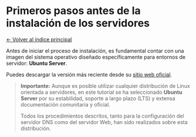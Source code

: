 # Primeros pasos antes de la instalación de los servidores

[← Volver al índice principal](../Readme.md "Ir al contenido principal")

Antes de iniciar el proceso de instalación, es fundamental contar con una imagen del sistema operativo diseñado específicamente para entornos de servidor: **Ubuntu Server**.

Puedes descargar la versión más reciente desde su [sitio web oficial](https://ubuntu.com/download/server "Descargar Ubuntu Server").

> **Importante:** Aunque es posible utilizar cualquier distribución de Linux orientada a servidores, en este tutorial se ha seleccionado **Ubuntu Server** por su estabilidad, soporte a largo plazo (LTS) y extensa documentación comunitaria y oficial.
>
> Todos los procedimientos descritos, tanto para la configuración del servidor DNS como del servidor Web, han sido realizados sobre esta distribución.